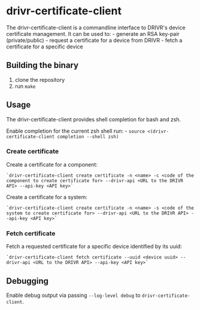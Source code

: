 # drivr-certificate-client

The drivr-certificate-client is a commandline interface to DRIVR's device certificate management.
It can be used to:
    - generate an RSA key-pair (private/public)
    - request a certificate for a device from DRIVR
    - fetch a certificate for a specific device

## Building the binary

1. clone the repository
1. run `make`

## Usage

The drivr-certificate-client provides shell completion for bash and zsh.

Enable completion for the current zsh shell run:
    - `source <(drivr-certificate-client completion --shell zsh)`

### Create certificate

Create a certificate for a component:

    `drivr-certificate-client create certificate -n <name> -c <code of the component to create certificate for> --drivr-api <URL to the DRIVR API> --api-key <API key>` 

Create a certificate for a system:

    `drivr-certificate-client create certificate -n <name> -s <code of the system to create certificate for> --drivr-api <URL to the DRIVR API> --api-key <API key>` 

### Fetch certificate

Fetch a requested certificate for a specific device identified by its uuid:

    `drivr-certificate-client fetch certificate --uuid <device uuid> --drivr-api <URL to the DRIVR API> --api-key <API key>`

## Debugging

Enable debug output via passing `--log-level debug` to `drivr-certificate-client`.
